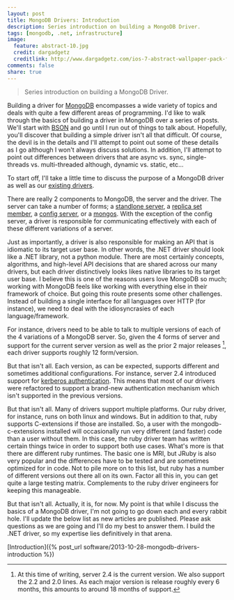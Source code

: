 ```yaml
---
layout: post
title: MongoDB Drivers: Introduction
description: Series introduction on building a MongoDB Driver.
tags: [mongodb, .net, infrastructure]
image:
  feature: abstract-10.jpg
  credit: dargadgetz
  creditlink: http://www.dargadgetz.com/ios-7-abstract-wallpaper-pack-for-iphone-5-and-ipod-touch-retina/
comments: false
share: true
---
```


> Series introduction on building a MongoDB Driver.

Building a driver for [MongoDB](http://mongodb.org) encompasses a wide variety of topics and deals with quite a few different areas of programming.  I'd like to walk through the basics of building a driver in MongoDB over a series of posts.  We'll start with [BSON](http:bsonspec.org) and go until I run out of things to talk about.  Hopefully, you'll discover that building a simple driver isn't all that difficult.  Of course, the devil is in the details and I'll attempt to point out some of these details as I go although I won't always discuss solutions.  In addition, I'll attempt to point out differences between drivers that are async vs. sync, single-threads vs. multi-threaded although, dynamic vs. static, etc...

To start off, I'll take a little time to discuss the purpose of a MongoDB driver as well as our [existing drivers](http://docs.mongodb.org/ecosystem/drivers/).

There are really 2 components to MongoDB, the server and the driver.  The server can take a number of forms; a [standlone server](http://docs.mongodb.org/manual/reference/glossary/#term-standalone), a [replica set member](http://docs.mongodb.org/manual/core/replica-set-members/), a [config server](http://docs.mongodb.org/manual/core/sharded-cluster-config-servers/), or a [mongos](http://docs.mongodb.org/manual/reference/program/mongos/#bin.mongos).  With the exception of the config server, a driver is responsible for communicating effectively with each of these different variations of a server.  

Just as importantly, a driver is also responsible for making an API that is idiomatic to its target user base.  In other words, the .NET driver should look like a .NET library, not a python module.  There are most certainly concepts, algorithms, and high-level API decisions that are shared across our many drivers, but each driver distinctively looks likes native libraries to its target user base.  I believe this is one of the reasons users love MongoDB so much; working with MongoDB feels like working with everything else in their framework of choice.  But going this route presents some other challenges.  Instead of building a single interface for all languages over HTTP (for instance), we need to deal with the idiosyncrasies of each language/framework.

For instance, drivers need to be able to talk to multiple versions of each of the 4 variations of a MongoDB server.  So, given the 4 forms of server and support for the current server version as well as the prior 2 major releases [^1], each driver supports roughly 12 form/version.

But that isn't all.  Each version, as can be expected, supports different and sometimes additional configurations.  For instance, server 2.4 introduced support for [kerberos authentication](http://docs.mongodb.org/manual/tutorial/control-access-to-mongodb-with-kerberos-authentication/).  This means that most of our drivers were refactored to support a brand-new authentication mechanism which isn't supported in the previous versions.

But that isn't all.  Many of drivers support multiple platforms.  Our ruby driver, for instance, runs on both linux and windows. But in addition to that, ruby supports C-extensions if those are installed.  So, a user with the mongodb-c-extensions installed will occasionally run very different (and faster) code than a user without them.  In this case, the ruby driver team has written certain things twice in order to support both use cases.  What's more is that there are different ruby runtimes.  The basic one is MRI, but JRuby is also very popular and the differences have to be tested and are sometimes optimized for in code.  Not to pile more on to this list, but ruby has a number of different versions out there all on its own.  Factor all this in, you can get quite a large testing matrix.  Complements to the ruby driver engineers for keeping this manageable.  

But that isn't all.  Actually, it is, for now.  My point is that while I discuss the basics of a MongoDB driver, I'm not going to go down each and every rabbit hole.  I'll update the below list as new articles are published.  Please ask questions as we are going and I'll do my best to answer them.  I build the .NET driver, so my expertise lies definitively in that arena.

[Introduction]({% post_url software/2013-10-28-mongodb-drivers-introduction %})


[^1]: At this time of writing, server 2.4 is the current version. We also support the 2.2 and 2.0 lines.  As each major version is release roughly every 6 months, this amounts to around 18 months of support.